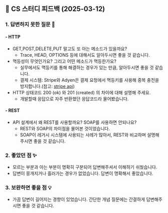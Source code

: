 ## 📌 CS 스터디 피드백 (2025-03-12)

### 1. 답변하지 못한 질문 📝

#### - HTTP
- GET,POST,DELETE,PUT 말고도 또 아는 메소드가 있을까요?
  - Trace, HEAD, OPTIONS 등에 대해서도 알아두시면 좋을 것 같습니다.
- 멱등성이 무엇인가요? 그리고 어떤 메소드가 멱등한가요?
  - 실무에서도 멱등키를 통해 해결하는 경우가 있는 만큼, 알아두시면 좋을 것 같습니다.
  - 결제 시스템: Stripe와 Adyen은 결제 요청에서 멱등키를 사용해 중복 충전을 방지합니다.(참고: [stripe api](https://docs.stripe.com/api/idempotent_requests))
- HTTP 상태코드 200 (ok) 와 201 (created) 의 차이에 대해 설명해 주세요.
  - 개발할때 응답으로 자주 반환했던 응답코드라 물어봤습니다.

#### - REST
- API 설계에서 왜 REST를 사용할까요? SOAP를 사용하면 안되나요?
  - REST와 SOAP의 차이점을 물어본 것이었습니다.
  - SOAP이 레거시 시스템에 사용되는 사례가 많아서, REST와 비교하며 설명해주시면 좋을 것 같습니다.



### 2. 좋았던 점 ✨

- 모르는 부분과 아는 부분이 명확히 구분되어 답변해주셔서 이해하기 쉬웠습니다.
- 답변이 뭉개지거나 흘러가는 경우가 없었습니다. 답변이 명확해서 좋았습니다.


### 3. 보완하면 좋을 점 💡

- 가끔 답변이 길어지는 경향이 있었습니다. 간단한 개념 질문에는 간결하게 답변해주시면 좋을 것 같습니다.